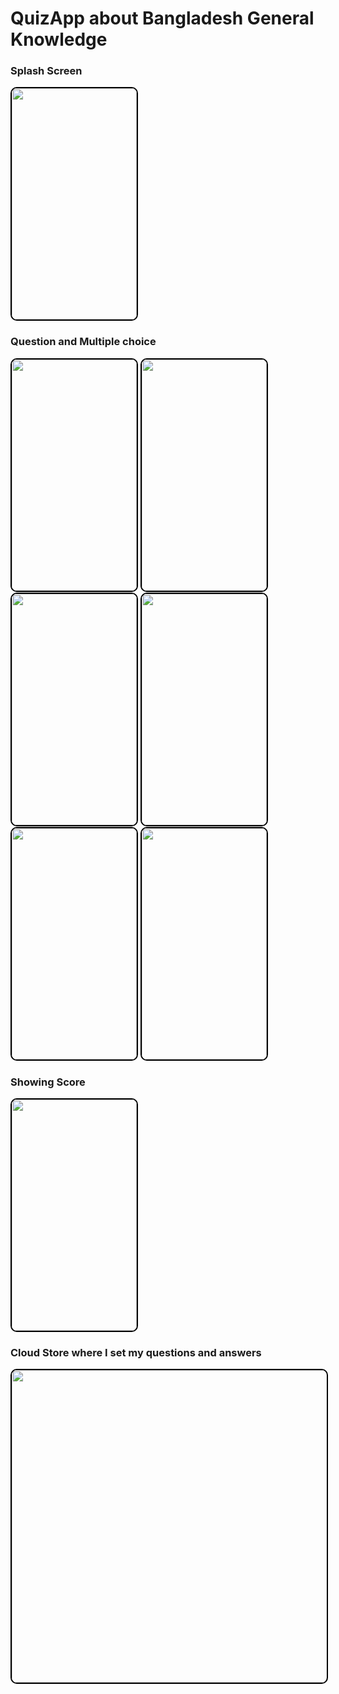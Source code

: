 # QuizApp about Bangladesh General Knowledge

### Splash Screen

<img src="https://github.com/Sonykhan1121/BD-GK-Quiz-App/assets/45848552/8858cade-dcf3-406f-81c1-d53786a0e3ea" width="200" height="370" style="border: 2px solid #000; border-radius: 10px;">

### Question and Multiple choice

<img src="https://github.com/Sonykhan1121/BD-GK-Quiz-App/assets/45848552/d04f05c7-b4c8-470a-8355-0cdc98f992a5" width="200" height="370" style="border: 2px solid #000; border-radius: 10px;">
<img src="https://github.com/Sonykhan1121/BD-GK-Quiz-App/assets/45848552/bb27688c-8018-4909-b615-7e2b28b2a018" width="200" height="370" style="border: 2px solid #000; border-radius: 10px;">
<img src="https://github.com/Sonykhan1121/BD-GK-Quiz-App/assets/45848552/abff5ae1-6dca-4f92-b8fd-b17e7ab60e61" width="200" height="370" style="border: 2px solid #000; border-radius: 10px;">
<img src="https://github.com/Sonykhan1121/BD-GK-Quiz-App/assets/45848552/cd8717a8-17a4-429d-8596-73bcb90edda9" width="200" height="370" style="border: 2px solid #000; border-radius: 10px;">
<img src="https://github.com/Sonykhan1121/BD-GK-Quiz-App/assets/45848552/4d323731-5c44-4251-a800-5ad11d650b69" width="200" height="370" style="border: 2px solid #000; border-radius: 10px;">
<img src="https://github.com/Sonykhan1121/BD-GK-Quiz-App/assets/45848552/d0f8de15-543b-445b-8b50-fd546d0c8fc4" width="200" height="370" style="border: 2px solid #000; border-radius: 10px;">


### Showing Score

<img src="https://github.com/Sonykhan1121/BD-GK-Quiz-App/assets/45848552/40c4ca36-5a2f-4633-b880-5b7f4061a19c" width="200" height="370" style="border: 2px solid #000; border-radius: 10px;">

### Cloud Store where I set my questions and answers

<img src="https://github.com/Sonykhan1121/BD-GK-Quiz-App/assets/45848552/e4dc2d86-d223-4db0-8c26-8627d2a5bcce" width="850" height="500" style="border: 2px solid #000; border-radius: 10px;">

